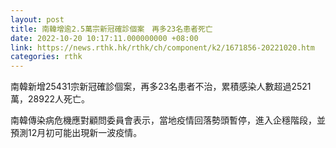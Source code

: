 ```yaml
---
layout: post
title: 南韓增逾2.5萬宗新冠確診個案　再多23名患者死亡
date: 2022-10-20 10:17:11.000000000 +08:00
link: https://news.rthk.hk/rthk/ch/component/k2/1671856-20221020.htm
categories: rthk
---
```


南韓新增25431宗新冠確診個案，再多23名患者不治，累積感染人數超過2521萬，28922人死亡。

南韓傳染病危機應對顧問委員會表示，當地疫情回落勢頭暫停，進入企穩階段，並預測12月初可能出現新一波疫情。
